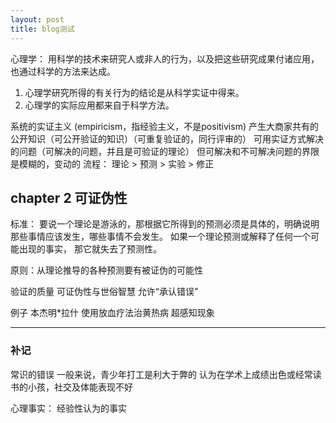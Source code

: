 ```yaml
---
layout: post
title: blog测试
---
```


心理学： 用科学的技术来研究人或非人的行为，以及把这些研究成果付诸应用，也通过科学的方法来达成。
1. 心理学研究所得的有关行为的结论是从科学实证中得来。
2. 心理学的实际应用都来自于科学方法。

系统的实证主义 (empiricism，指经验主义，不是positivism)
产生大商家共有的公开知识（可公开验证的知识）（可重复验证的，同行评审的）
可用实证方式解决的问题（可解决的问题，并且是可验证的理论）
  但可解决和不可解决问题的界限是模糊的，变动的
流程： 理论 > 预测 > 实验 > 修正


## chapter 2 可证伪性
标准： 要说一个理论是游泳的，那根据它所得到的预测必须是具体的，明确说明那些事情应该发生，哪些事情不会发生。
如果一个理论预测或解释了任何一个可能出现的事实， 那它就失去了预测性。

原则：从理论推导的各种预测要有被证伪的可能性

验证的质量
可证伪性与世俗智慧
允许“承认错误”

例子
本杰明*拉什 使用放血疗法治黄热病
超感知现象

---

### 补记
常识的错误
一般来说，青少年打工是利大于弊的
认为在学术上成绩出色或经常读书的小孩，社交及体能表现不好

心理事实： 经验性认为的事实